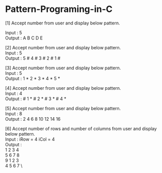 # Pattern-Programing-in-C
[1] Accept number from user and display below pattern. 

  Input : 5\
  Output : A B C D E

[2] Accept number from user and display below pattern.\
    Input : 5\
    Output : 5 # 4 # 3 # 2 # 1 #
    
[3] Accept number from user and display below pattern.\
Input : 5\
Output : 1 * 2 * 3 * 4 * 5 *

[4] Accept number from user and display below pattern.\
Input : 4 \
Output : # 1 * # 2 * # 3 * # 4 *

[5] Accept number from user and display below pattern.\
Input : 8 \
Output : 2 4 6 8 10 12 14 16

[6] Accept number of rows and number of columns from user and display below pattern.\
Input : iRow = 4 iCol = 4 \
Output : \
1 2 3 4 \
5 6 7 8 \
9 1 2 3 \
4 5 6 7 \
